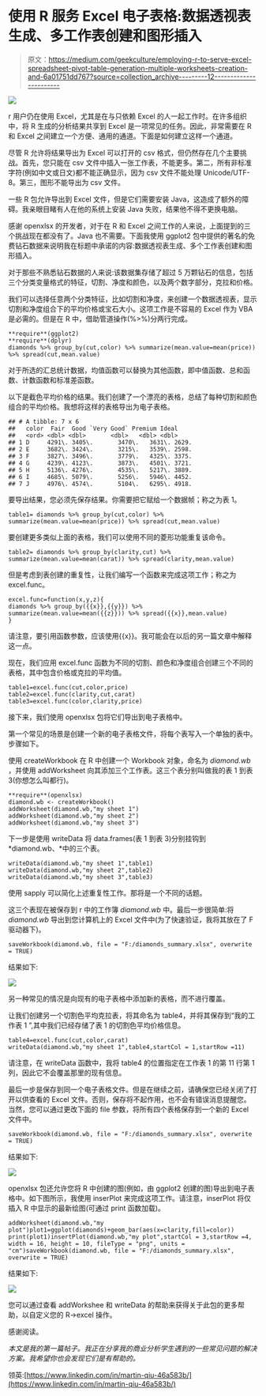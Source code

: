 # 使用 R 服务 Excel 电子表格:数据透视表生成、多工作表创建和图形插入

> 原文：<https://medium.com/geekculture/employing-r-to-serve-excel-spreadsheet-pivot-table-generation-multiple-worksheets-creation-and-6a01751dd767?source=collection_archive---------12----------------------->

![](img/66c9c77a2753ebd07dfef1c99727c058.png)

r 用户仍在使用 Excel，尤其是在与只依赖 Excel 的人一起工作时。在许多组织中，将 R 生成的分析结果共享到 Excel 是一项常见的任务。因此，非常需要在 R 和 Excel 之间建立一个方便、通用的通道。下面是如何建立这样一个通道。

尽管 R 允许将结果导出为 Excel 可以打开的 csv 格式，但仍然存在几个主要挑战。首先，您只能在 csv 文件中插入一张工作表，不能更多。第二，所有非标准字符(例如中文或日文)都不能正确显示，因为 csv 文件不能处理 Unicode/UTF-8。第三，图形不能导出为 csv 文件。

一些 R 包允许导出到 Excel 文件，但是它们需要安装 Java，这造成了额外的障碍。我亲眼目睹有人在他的系统上安装 Java 失败，结果他不得不更换电脑。

感谢 openxlsx 的开发者，对于在 R 和 Excel 之间工作的人来说，上面提到的三个挑战现在都没有了。Java 也不需要。下面我使用 ggplot2 包中提供的著名的免费钻石数据来说明我在标题中承诺的内容:数据透视表生成、多个工作表创建和图形插入。

对于那些不熟悉钻石数据的人来说:该数据集存储了超过 5 万颗钻石的信息，包括三个分类变量格式的特征，切割、净度和颜色，以及两个数字部分，克拉和价格。

我们可以选择任意两个分类特征，比如切割和净度，来创建一个数据透视表，显示切割和净度组合下的平均价格或宝石大小。这项工作是不容易的 Excel 作为 VBA 是必需的。但是在 R 中，借助管道操作(%>%)分两行完成。

```
**require**(ggplot2)
**require**(dplyr)
diamonds %>% group_by(cut,color) %>% summarize(mean.value=mean(price)) %>% spread(cut,mean.value)
```

对于所选的汇总统计数据，均值函数可以替换为其他函数，即中值函数、总和函数、计数函数和标准差函数。

以下是截色平均价格的结果。我们创建了一个漂亮的表格，总结了每种切割和颜色组合的平均价格。我想将这样的表格导出为电子表格。

```
## # A tibble: 7 x 6
##   color  Fair  Good `Very Good` Premium Ideal
##   <ord> <dbl> <dbl>       <dbl>   <dbl> <dbl>
## 1 D     4291\. 3405\.       3470\.   3631\. 2629.
## 2 E     3682\. 3424\.       3215\.   3539\. 2598.
## 3 F     3827\. 3496\.       3779\.   4325\. 3375.
## 4 G     4239\. 4123\.       3873\.   4501\. 3721.
## 5 H     5136\. 4276\.       4535\.   5217\. 3889.
## 6 I     4685\. 5079\.       5256\.   5946\. 4452.
## 7 J     4976\. 4574\.       5104\.   6295\. 4918.
```

要导出结果，您必须先保存结果。你需要把它赋给一个数据帧；称之为表 1。

```
table1= diamonds %>% group_by(cut,color) %>% summarize(mean.value=mean(price)) %>% spread(cut,mean.value)
```

要创建更多类似上面的表格，我们可以使用不同的菱形功能重复该命令。

```
table2= diamonds %>% group_by(clarity,cut) %>% summarize(mean.value=mean(carat)) %>% spread(clarity,mean.value)
```

但是考虑到表创建的重复性，让我们编写一个函数来完成这项工作；称之为 excel.func。

```
excel.func=function(x,y,z){
diamonds %>% group_by({{x}},{{y}}) %>% summarize(mean.value=mean({{z}})) %>% spread({{x}},mean.value)
}
```

请注意，要引用函数参数，应该使用{{x}}。我可能会在以后的另一篇文章中解释这一点。

现在，我们应用 excel.func 函数为不同的切割、颜色和净度组合创建三个不同的表格，其中包含价格或克拉的平均值。

```
table1=excel.func(cut,color,price)
table2=excel.func(clarity,cut,carat)
table3=excel.func(color,clarity,price)
```

接下来，我们使用 openxlsx 包将它们导出到电子表格中。

第一个常见的场景是创建一个新的电子表格文件，将每个表写入一个单独的表中。步骤如下。

使用 createWorkbook 在 R 中创建一个 Workbook 对象，命名为 *diamond.wb* ，并使用 addWorksheet 向其添加三个工作表。这三个表分别叫做我的表 1 到表 3(你想怎么叫都行)。

```
**require**(openxlsx)
diamond.wb <- createWorkbook()
addWorksheet(diamond.wb,"my sheet 1")
addWorksheet(diamond.wb,"my sheet 2")
addWorksheet(diamond.wb,"my sheet 3")
```

下一步是使用 writeData 将 data.frames(表 1 到表 3)分别挂钩到 *diamond.wb、*中的三个表。

```
writeData(diamond.wb,"my sheet 1",table1)
writeData(diamond.wb,"my sheet 2",table2)
writeData(diamond.wb,"my sheet 3",table3)
```

使用 sapply 可以简化上述重复性工作。那将是一个不同的话题。

这三个表现在被保存到 r 中的工作簿 *diamond.wb* 中。最后一步很简单:将 *diamond.wb* 导出到您计算机上的 Excel 文件中(为了快速验证，我将其放在了 F 驱动器下)。

```
saveWorkbook(diamond.wb, file = "F:/diamonds_summary.xlsx", overwrite = TRUE)
```

结果如下:

![](img/2af4fa2809ad53cd7a02ca195c3ca790.png)

另一种常见的情况是向现有的电子表格中添加新的表格，而不进行覆盖。

让我们创建另一个切割色平均克拉表，将其命名为 table4，并将其保存到“我的工作表 1 ”,其中我们已经存储了表 1 的切割色平均价格信息。

```
table4=excel.func(cut,color,carat)
writeData(diamond.wb,"my sheet 1",table4,startCol = 1,startRow =11)
```

请注意，在 writeData 函数中，我将 table4 的位置指定在工作表 1 的第 11 行第 1 列，因此它不会覆盖那里的现有信息。

最后一步是保存到同一个电子表格文件。但是在继续之前，请确保您已经关闭了打开以供查看的 Excel 文件。否则，保存将不起作用，也不会有错误消息提醒您。当然，您可以通过更改下面的 file 参数，将所有四个表格保存到一个新的 Excel 文件中。

```
saveWorkbook(diamond.wb, file = "F:/diamonds_summary.xlsx", overwrite = TRUE)
```

结果如下:

![](img/37fa05e1fb92a5870736fa9bf2b65f78.png)

openxlsx 包还允许您将 R 中创建的图(例如，由 ggplot2 创建的图)导出到电子表格中。如下图所示，我使用 inserPlot 来完成这项工作。请注意，inserPlot 将仅插入 R 中显示的最新绘图(可通过 print 函数加载)。

```
addWorksheet(diamond.wb,"my plot")plot1=ggplot(diamonds)+geom_bar(aes(x=clarity,fill=color))
print(plot1)insertPlot(diamond.wb,"my plot",startCol = 3,startRow =4, width = 16, height = 10, fileType = "png", units = "cm")saveWorkbook(diamond.wb, file = "F:/diamonds_summary.xlsx", overwrite = TRUE)
```

结果如下:

![](img/cd762707a1efc709f52e861cc7bd80e5.png)

您可以通过查看 addWorkshee 和 writeData 的帮助来获得关于此包的更多帮助，以自定义您的 R->excel 操作。

感谢阅读。

*本文是我的第一篇帖子。我正在分享我的商业分析学生遇到的一些常见问题的解决方案。我希望你也会发现它们是有帮助的。*

领英:[https://www.linkedin.com/in/martin-qiu-46a583b/](https://www.linkedin.com/in/martin-qiu-46a583b/)